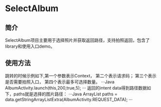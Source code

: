 SelectAlbum
====
## 简介
SelectAlbum项目主要用于选择照片并获取返回路径，支持拍照返回，包含了library和使用入口demo。
## 使用方法
跳转的时候示例如下,第一个参数表示Context， 第二个表示请求码； 第三个表示是否需要拍照入口， 第四个表示最多可选择数量。
···Java
AlbumActivity.launch(this,200,true,5);
···
返回的intent data得到路径数据如下，paths就是选择的图片路径：
···Java
ArrayList<String> paths = data.getStringArrayListExtra(AlbumActivity.REQUEST_DATA);
···